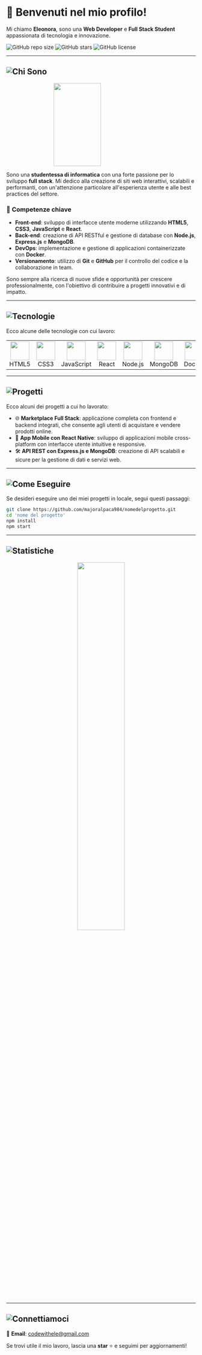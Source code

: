 # 👋 Benvenuti nel mio profilo!

Mi chiamo **Eleonora**, sono una **Web Developer** e **Full Stack Student** appassionata di tecnologia e innovazione.

![GitHub repo size](https://img.shields.io/github/repo-size/majoralpaca984/majoralpaca984)
![GitHub stars](https://img.shields.io/github/stars/majoralpaca984/majoralpaca984?style=social)
![GitHub license](https://img.shields.io/github/license/majoralpaca984/majoralpaca984)

---

## ![Chi Sono](https://img.shields.io/badge/Chi%20Sono-181717?style=flat&logo=github&logoColor=white)

<img src="https://i.imgur.com/OjGifD2.jpeg" width="50%" height="220px" style="display: block; margin: auto;"/>

Sono una **studentessa di informatica** con una forte passione per lo sviluppo **full stack**. Mi dedico alla creazione di siti web interattivi, scalabili e performanti, con un'attenzione particolare all'esperienza utente e alle best practices del settore.

### 🔹 **Competenze chiave**
- **Front-end**: sviluppo di interfacce utente moderne utilizzando **HTML5**, **CSS3**, **JavaScript** e **React**.
- **Back-end**: creazione di API RESTful e gestione di database con **Node.js**, **Express.js** e **MongoDB**.
- **DevOps**: implementazione e gestione di applicazioni containerizzate con **Docker**.
- **Versionamento**: utilizzo di **Git** e **GitHub** per il controllo del codice e la collaborazione in team.

Sono sempre alla ricerca di nuove sfide e opportunità per crescere professionalmente, con l'obiettivo di contribuire a progetti innovativi e di impatto.

---

## ![Tecnologie](https://img.shields.io/badge/Tecnologie-000000?style=flat&logo=visualstudiocode&logoColor=white)

Ecco alcune delle tecnologie con cui lavoro:

<table>
  <tr>
    <td align="center"><img src="https://cdn.jsdelivr.net/gh/devicons/devicon/icons/html5/html5-original.svg" width="50" height="50"/><br>HTML5</td>
    <td align="center"><img src="https://cdn.jsdelivr.net/gh/devicons/devicon/icons/css3/css3-original.svg" width="50" height="50"/><br>CSS3</td>
    <td align="center"><img src="https://cdn.jsdelivr.net/gh/devicons/devicon/icons/javascript/javascript-original.svg" width="50" height="50"/><br>JavaScript</td>
    <td align="center"><img src="https://cdn.jsdelivr.net/gh/devicons/devicon/icons/react/react-original.svg" width="50" height="50"/><br>React</td>
    <td align="center"><img src="https://cdn.jsdelivr.net/gh/devicons/devicon/icons/nodejs/nodejs-original.svg" width="50" height="50"/><br>Node.js</td>
    <td align="center"><img src="https://cdn.jsdelivr.net/gh/devicons/devicon/icons/mongodb/mongodb-original.svg" width="50" height="50"/><br>MongoDB</td>
    <td align="center"><img src="https://cdn.jsdelivr.net/gh/devicons/devicon/icons/docker/docker-original.svg" width="50" height="50"/><br>Docker</td>
  </tr>
</table>

---

## ![Progetti](https://img.shields.io/badge/Progetti-00599C?style=flat&logo=vercel&logoColor=white)

Ecco alcuni dei progetti a cui ho lavorato:

- 🌐 **Marketplace Full Stack**: applicazione completa con frontend e backend integrati, che consente agli utenti di acquistare e vendere prodotti online.
- 📱 **App Mobile con React Native**: sviluppo di applicazioni mobile cross-platform con interfacce utente intuitive e responsive.
- 🛠 **API REST con Express.js e MongoDB**: creazione di API scalabili e sicure per la gestione di dati e servizi web.

---

## ![Come Eseguire](https://img.shields.io/badge/Come%20Eseguire-4B8BBE?style=flat&logo=gnubash&logoColor=white)

Se desideri eseguire uno dei miei progetti in locale, segui questi passaggi:

```bash
git clone https://github.com/majoralpaca984/nomedelprogetto.git
cd 'nome del progetto'
npm install
npm start
```

---

## ![Statistiche](https://img.shields.io/badge/Statistiche%20GitHub-181717?style=flat&logo=github&logoColor=white)

<p align="center">
  <img src="https://github-readme-stats.vercel.app/api?username=majoralpaca984&show_icons=true&theme=radical" width="50%"/>
</p>

---

## ![Connettiamoci](https://img.shields.io/badge/Connettiamoci-0A66C2?style=flat&logo=linkedin&logoColor=white)

📧 **Email**: [codewithele@gmail.com](mailto:codewithele@gmail.com)


Se trovi utile il mio lavoro, lascia una **star** ⭐ e seguimi per aggiornamenti!
